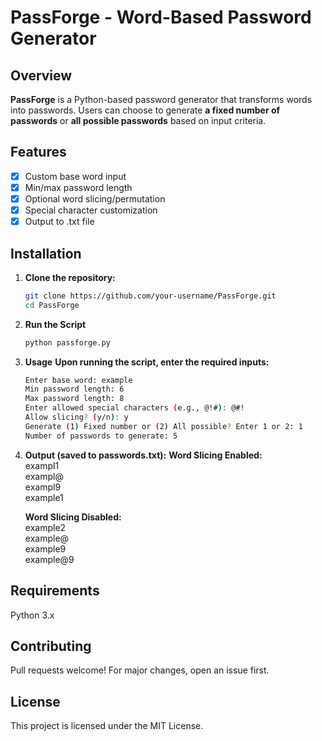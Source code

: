 # PassForge - Word-Based Password Generator

##  Overview
**PassForge** is a Python-based password generator that transforms words into passwords. Users can choose to generate **a fixed number of passwords** or **all possible passwords** based on input criteria.

## Features  
- [x] Custom base word input  
- [x] Min/max password length  
- [x] Optional word slicing/permutation  
- [x] Special character customization  
- [x] Output to .txt file

## Installation
1. **Clone the repository:**
   ```sh
   git clone https://github.com/your-username/PassForge.git
   cd PassForge
   
2. **Run the Script**
   ```sh
   python passforge.py
   
3. **Usage**
   **Upon running the script, enter the required inputs:**
   ```sh
   Enter base word: example
   Min password length: 6
   Max password length: 8
   Enter allowed special characters (e.g., @!#): @#!
   Allow slicing? (y/n): y
   Generate (1) Fixed number or (2) All possible? Enter 1 or 2: 1
   Number of passwords to generate: 5


4. **Output (saved to passwords.txt):**
   **Word Slicing Enabled:** <br>
   exampl1<br>
   exampl@<br>
   exampl9<br>
   example1<br>
   
   **Word Slicing Disabled:** <br>
   example2<br>
   example@<br>
   example9<br>
   example@9<br>

## Requirements <br>
   Python 3.x
   
## Contributing <br>
   Pull requests welcome! For major changes, open an issue first.

## License <br>
   This project is licensed under the MIT License.
